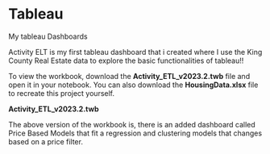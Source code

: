# Tableau
My tableau Dashboards

Activity ELT is my first tableau dashboard that i created where I use the King County Real Estate data to explore the basic functionalities of tableau!!

To view the workbook, download the  **Activity_ETL_v2023.2.twb**  file and open it in your notebook.
You can also download the  **HousingData.xlsx**  file to recreate this project yourself.

**Activity_ETL_v2023.2.twb**

The above version of the workbook is, there is an added dashboard called Price Based Models that fit a regression and clustering models that changes based on a price filter.

